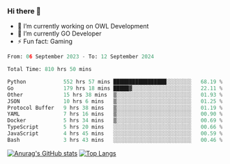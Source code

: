 ### Hi there 👋 

- 🔭 I’m currently working on OWL Development
- 🌱 I’m currently GO Developer
-  ⚡ Fun fact: Gaming
  
  <!--
- 👯 I’m looking to collaborate on ...
- 🤔 I’m looking for help with ...
- 💬 Ask me about ...
- 📫 How to reach me: ...
- 😄 Pronouns: ...
-->

<!--START_SECTION:waka-->

```python
From: 06 September 2023 - To: 12 September 2024

Total Time: 810 hrs 50 mins

Python            552 hrs 57 mins █████████████████░░░░░░░░   68.19 %
Go                179 hrs 18 mins █████▓░░░░░░░░░░░░░░░░░░░   22.11 %
Other             15 hrs 38 mins  ▒░░░░░░░░░░░░░░░░░░░░░░░░   01.93 %
JSON              10 hrs 6 mins   ▒░░░░░░░░░░░░░░░░░░░░░░░░   01.25 %
Protocol Buffer   9 hrs 38 mins   ▒░░░░░░░░░░░░░░░░░░░░░░░░   01.19 %
YAML              7 hrs 16 mins   ▒░░░░░░░░░░░░░░░░░░░░░░░░   00.90 %
Docker            5 hrs 34 mins   ▒░░░░░░░░░░░░░░░░░░░░░░░░   00.69 %
TypeScript        5 hrs 20 mins   ░░░░░░░░░░░░░░░░░░░░░░░░░   00.66 %
JavaScript        4 hrs 45 mins   ░░░░░░░░░░░░░░░░░░░░░░░░░   00.59 %
Bash              3 hrs 43 mins   ░░░░░░░░░░░░░░░░░░░░░░░░░   00.46 %
```

<!--END_SECTION:waka-->

[![Anurag's GitHub stats](https://github-readme-stats.vercel.app/api?username=aebalz&show_icons=true&theme=codeSTACKr)](https://github.com/anuraghazra/github-readme-stats)
[![Top Langs](https://github-readme-stats.vercel.app/api/top-langs/?username=aebalz&layout=compact&card_width=350&theme=codeSTACKr)](https://github.com/anuraghazra/github-readme-stats)
<!-- [![Readme Card](https://github-readme-stats.vercel.app/api/pin/?username=aebalz&repo=go-gin-gone&show_owner=true)](https://github.com/anuraghazra/github-readme-stats)-->
